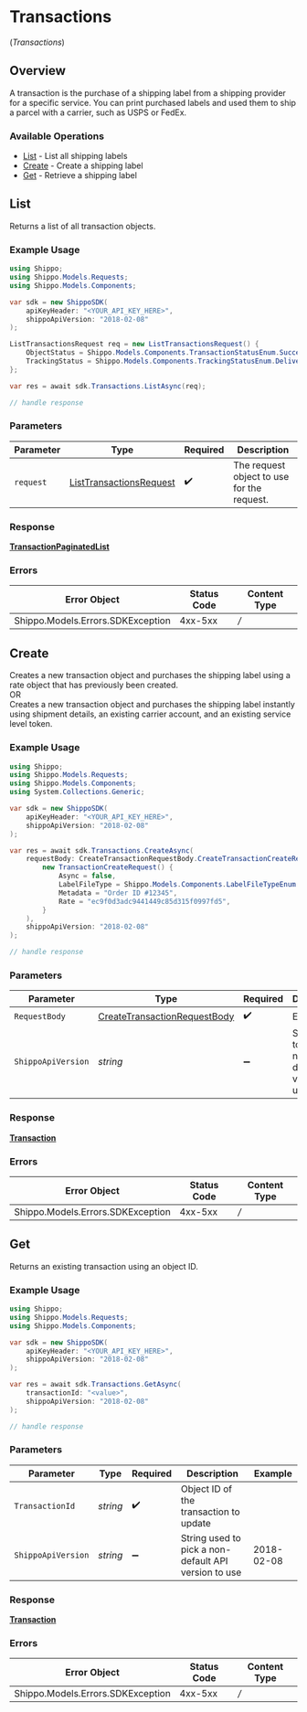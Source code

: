# Transactions
(*Transactions*)

## Overview

A transaction is the purchase of a shipping label from a shipping provider for a specific service. You can print purchased labels and used them to ship a parcel with a carrier, such as USPS or FedEx.
<SchemaDefinition schemaRef="#/components/schemas/Transaction"/>

### Available Operations

* [List](#list) - List all shipping labels
* [Create](#create) - Create a shipping label
* [Get](#get) - Retrieve a shipping label

## List

Returns a list of all transaction objects.

### Example Usage

```csharp
using Shippo;
using Shippo.Models.Requests;
using Shippo.Models.Components;

var sdk = new ShippoSDK(
    apiKeyHeader: "<YOUR_API_KEY_HERE>",
    shippoApiVersion: "2018-02-08"
);

ListTransactionsRequest req = new ListTransactionsRequest() {
    ObjectStatus = Shippo.Models.Components.TransactionStatusEnum.Success,
    TrackingStatus = Shippo.Models.Components.TrackingStatusEnum.Delivered,
};

var res = await sdk.Transactions.ListAsync(req);

// handle response
```

### Parameters

| Parameter                                                                   | Type                                                                        | Required                                                                    | Description                                                                 |
| --------------------------------------------------------------------------- | --------------------------------------------------------------------------- | --------------------------------------------------------------------------- | --------------------------------------------------------------------------- |
| `request`                                                                   | [ListTransactionsRequest](../../Models/Requests/ListTransactionsRequest.md) | :heavy_check_mark:                                                          | The request object to use for the request.                                  |

### Response

**[TransactionPaginatedList](../../Models/Components/TransactionPaginatedList.md)**

### Errors

| Error Object                      | Status Code                       | Content Type                      |
| --------------------------------- | --------------------------------- | --------------------------------- |
| Shippo.Models.Errors.SDKException | 4xx-5xx                           | */*                               |


## Create

Creates a new transaction object and purchases the shipping label using a rate object that has previously been created. <br> OR <br> Creates a new transaction object and purchases the shipping label instantly using shipment details, an existing carrier account, and an existing service level token.

### Example Usage

```csharp
using Shippo;
using Shippo.Models.Requests;
using Shippo.Models.Components;
using System.Collections.Generic;

var sdk = new ShippoSDK(
    apiKeyHeader: "<YOUR_API_KEY_HERE>",
    shippoApiVersion: "2018-02-08"
);

var res = await sdk.Transactions.CreateAsync(
    requestBody: CreateTransactionRequestBody.CreateTransactionCreateRequest(
        new TransactionCreateRequest() {
            Async = false,
            LabelFileType = Shippo.Models.Components.LabelFileTypeEnum.Pdf4x6,
            Metadata = "Order ID #12345",
            Rate = "ec9f0d3adc9441449c85d315f0997fd5",
        }
    ),
    shippoApiVersion: "2018-02-08"
);

// handle response
```

### Parameters

| Parameter                                                                             | Type                                                                                  | Required                                                                              | Description                                                                           | Example                                                                               |
| ------------------------------------------------------------------------------------- | ------------------------------------------------------------------------------------- | ------------------------------------------------------------------------------------- | ------------------------------------------------------------------------------------- | ------------------------------------------------------------------------------------- |
| `RequestBody`                                                                         | [CreateTransactionRequestBody](../../Models/Requests/CreateTransactionRequestBody.md) | :heavy_check_mark:                                                                    | Examples.                                                                             |                                                                                       |
| `ShippoApiVersion`                                                                    | *string*                                                                              | :heavy_minus_sign:                                                                    | String used to pick a non-default API version to use                                  | 2018-02-08                                                                            |

### Response

**[Transaction](../../Models/Components/Transaction.md)**

### Errors

| Error Object                      | Status Code                       | Content Type                      |
| --------------------------------- | --------------------------------- | --------------------------------- |
| Shippo.Models.Errors.SDKException | 4xx-5xx                           | */*                               |


## Get

Returns an existing transaction using an object ID.

### Example Usage

```csharp
using Shippo;
using Shippo.Models.Requests;
using Shippo.Models.Components;

var sdk = new ShippoSDK(
    apiKeyHeader: "<YOUR_API_KEY_HERE>",
    shippoApiVersion: "2018-02-08"
);

var res = await sdk.Transactions.GetAsync(
    transactionId: "<value>",
    shippoApiVersion: "2018-02-08"
);

// handle response
```

### Parameters

| Parameter                                            | Type                                                 | Required                                             | Description                                          | Example                                              |
| ---------------------------------------------------- | ---------------------------------------------------- | ---------------------------------------------------- | ---------------------------------------------------- | ---------------------------------------------------- |
| `TransactionId`                                      | *string*                                             | :heavy_check_mark:                                   | Object ID of the transaction to update               |                                                      |
| `ShippoApiVersion`                                   | *string*                                             | :heavy_minus_sign:                                   | String used to pick a non-default API version to use | 2018-02-08                                           |

### Response

**[Transaction](../../Models/Components/Transaction.md)**

### Errors

| Error Object                      | Status Code                       | Content Type                      |
| --------------------------------- | --------------------------------- | --------------------------------- |
| Shippo.Models.Errors.SDKException | 4xx-5xx                           | */*                               |
